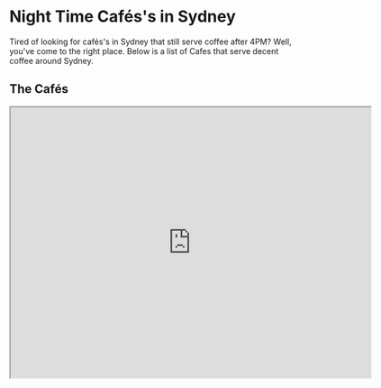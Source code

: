 # Night Time Cafés's in Sydney
Tired of looking for cafés's in Sydney that still serve coffee after 4PM? Well, you've come to the right place. Below is a list of Cafes that serve decent coffee around Sydney.

## The Cafés
<iframe markdown="0" src="https://www.google.com/maps/d/u/0/embed?mid=1httdxLB3S-7cvbWAngMDmnEFVjMb2zUQ" width="640" height="480"></iframe>
